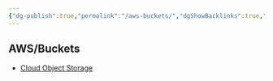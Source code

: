```yaml
---
{"dg-publish":true,"permalink":"/aws-buckets/","dgShowBacklinks":true,"dgShowLocalGraph":true}
---
```



## AWS/Buckets
- [Cloud Object Storage](https://aws.amazon.com/s3)